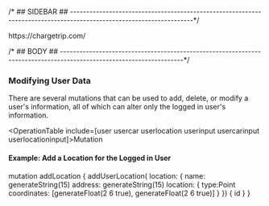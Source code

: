 /* ## SIDEBAR ## --------------------------------------------------------------------------------------------------------------------*/

<Sidebar>
<Logo>https://chargetrip.com/</Logo>
<Line>
</Sidebar>


/* ## BODY ## --------------------------------------------------------------------------------------------------------------------*/
<Body>

</Right> <Left>

### Modifying User Data

There are several mutations that can be used to add, delete, or modify a user's information, all of which can alter only the logged in user's information.
<Example></Example>

<OperationTable include=[user usercar userlocation userinput usercarinput userlocationinput]>Mutation</OperationTable>

</Left> <Right>

#### Example: Add a Location for the Logged in User

<Example>mutation addLocation {
addUserLocation(
location: {
name: generateString(15)
address: generateString(15)
location: {
type:Point
coordinates: [generateFloat(2 6 true), generateFloat(2 6 true)]
}
}) {
id
}
}</Example>

</Right>

</Body>
